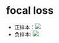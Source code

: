 # focal loss
- 正样本：![](https://latex.codecogs.com/svg.latex?-(1-y_pred)\log(y_pred))
- 负样本: ![](https://latex.codecogs.com/svg.latex?-y_pred\log(1-y_pred))
